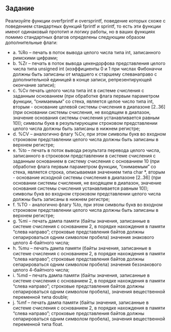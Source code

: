 ## Задание
Реализуйте функции overfprintf и oversprintf, поведение которых схоже с
поведением стандартных функций fprintf и sprintf, то есть эти функции имеют
одинаковый прототип и логику работы, но в ваших функциях помимо
стандартных флагов определены следующим образом дополнительные флаги:
- a. %Ro – печать в поток вывода целого числа типа int, записанного
римскими цифрами;
- b. %Zr – печать в поток вывода цекендорфова представления целого числа
типа unsigned int (коэффициенты 0 и 1 при числах Фибоначчи должны
быть записаны от младшего к старшему слеванаправо с дополнительной
единицей в конце записи, репрезентирующей окончание записи);
- c. %Cv печать целого числа типа int в системе счисления с заданным
основанием (при обработке флага первым параметром функции,
“снимаемым” со стека, является целое число типа int, вторым - основание
целевой системы счисления в диапазоне [2..36] (при основании системы
счисления, не входящем в диапазон, значение основания системы
счисления устанавливается равным 10)); символы букв в
результирующем строковом представлении целого числа должны быть
записаны в нижнем регистре;
- d. %CV – аналогично флагу %Cv, при этом символы букв во входном
строковом представлении целого числа должны быть записаны в
верхнем регистре;
- e. %to – печать в поток вывода результата перевода целого числа,
записанного в строковом представлении в системе счисления с заданным
основанием в систему счисления с основанием 10 (при обработке флага
первым параметром функции, “снимаемым” со стека, является строка,
описываемая значением типа char *, вторым - основание исходной
системы счисления в диапазоне [2..36] (при основании системы
счисления, не входящем в диапазон, значение основания системы
счисления устанавливается равным 10)); символы букв во входном
строковом представлении целого числа должны быть записаны в нижнем
регистре;
- f. %TO - аналогично флагу %to, при этом символы букв во входном
строковом представлении целого числа должны быть записаны в
верхнем регистре;
- g. %mi – печать дампа памяти (байты значения, записанные в системе
счисления с основанием 2, в порядке нахождения в памяти “слева
направо”; строковые представления байтов должны сепарироваться
одним символом пробела) значения знакового целого 4-байтного числа;
- h. %mu – печать дампа памяти (байты значения, записанные в системе
счисления с основанием 2, в порядке нахождения в памяти “слева
направо”; строковые представления байтов должны сепарироваться
одним символом пробела) значения беззнакового целого 4-байтного числа;
- i. %md – печать дампа памяти (байты значения, записанные в системе
счисления с основанием 2, в порядке нахождения в памяти “слева
направо”; строковые представления байтов должны сепарироваться
одним символом пробела), значения вещественной переменной типа
double;
- j. %mf – печать дампа памяти (байты значения, записанные в системе
счисления с основанием 2, в порядке нахождения в памяти “слева
направо”; строковые представления байтов должны сепарироваться
одним символом пробела), значения вещественной переменной типа float.